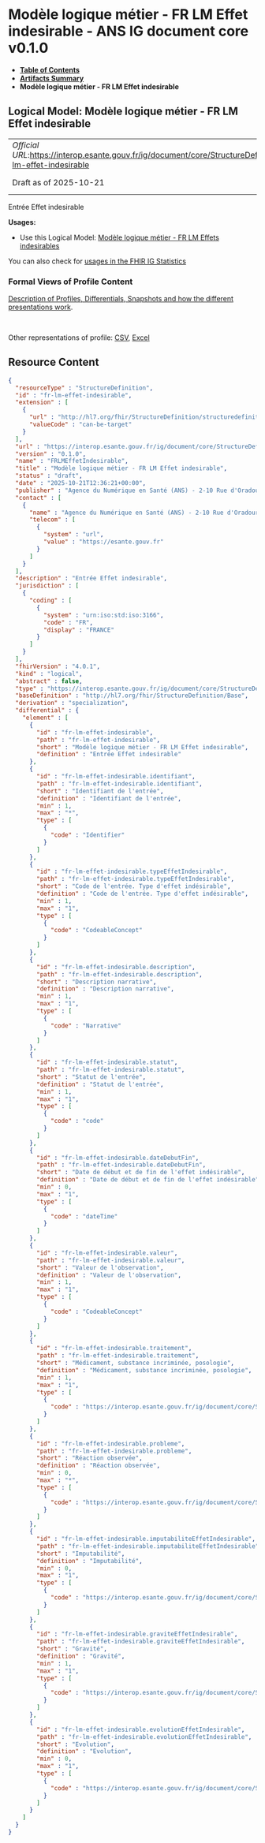 # Modèle logique métier - FR LM Effet indesirable - ANS IG document core v0.1.0

* [**Table of Contents**](toc.md)
* [**Artifacts Summary**](artifacts.md)
* **Modèle logique métier - FR LM Effet indesirable**

## Logical Model: Modèle logique métier - FR LM Effet indesirable 

| | |
| :--- | :--- |
| *Official URL*:https://interop.esante.gouv.fr/ig/document/core/StructureDefinition/fr-lm-effet-indesirable | *Version*:0.1.0 |
| Draft as of 2025-10-21 | *Computable Name*:FRLMEffetIndesirable |

 
Entrée Effet indesirable 

**Usages:**

* Use this Logical Model: [Modèle logique métier - FR LM Effets indesirables](StructureDefinition-fr-lm-effets-indesirables.md)

You can also check for [usages in the FHIR IG Statistics](https://packages2.fhir.org/xig/ans.document.fr.core|current/StructureDefinition/fr-lm-effet-indesirable)

### Formal Views of Profile Content

 [Description of Profiles, Differentials, Snapshots and how the different presentations work](http://build.fhir.org/ig/FHIR/ig-guidance/readingIgs.html#structure-definitions). 

 

Other representations of profile: [CSV](StructureDefinition-fr-lm-effet-indesirable.csv), [Excel](StructureDefinition-fr-lm-effet-indesirable.xlsx) 



## Resource Content

```json
{
  "resourceType" : "StructureDefinition",
  "id" : "fr-lm-effet-indesirable",
  "extension" : [
    {
      "url" : "http://hl7.org/fhir/StructureDefinition/structuredefinition-type-characteristics",
      "valueCode" : "can-be-target"
    }
  ],
  "url" : "https://interop.esante.gouv.fr/ig/document/core/StructureDefinition/fr-lm-effet-indesirable",
  "version" : "0.1.0",
  "name" : "FRLMEffetIndesirable",
  "title" : "Modèle logique métier - FR LM Effet indesirable",
  "status" : "draft",
  "date" : "2025-10-21T12:36:21+00:00",
  "publisher" : "Agence du Numérique en Santé (ANS) - 2-10 Rue d'Oradour-sur-Glane, 75015 Paris",
  "contact" : [
    {
      "name" : "Agence du Numérique en Santé (ANS) - 2-10 Rue d'Oradour-sur-Glane, 75015 Paris",
      "telecom" : [
        {
          "system" : "url",
          "value" : "https://esante.gouv.fr"
        }
      ]
    }
  ],
  "description" : "Entrée Effet indesirable",
  "jurisdiction" : [
    {
      "coding" : [
        {
          "system" : "urn:iso:std:iso:3166",
          "code" : "FR",
          "display" : "FRANCE"
        }
      ]
    }
  ],
  "fhirVersion" : "4.0.1",
  "kind" : "logical",
  "abstract" : false,
  "type" : "https://interop.esante.gouv.fr/ig/document/core/StructureDefinition/fr-lm-effet-indesirable",
  "baseDefinition" : "http://hl7.org/fhir/StructureDefinition/Base",
  "derivation" : "specialization",
  "differential" : {
    "element" : [
      {
        "id" : "fr-lm-effet-indesirable",
        "path" : "fr-lm-effet-indesirable",
        "short" : "Modèle logique métier - FR LM Effet indesirable",
        "definition" : "Entrée Effet indesirable"
      },
      {
        "id" : "fr-lm-effet-indesirable.identifiant",
        "path" : "fr-lm-effet-indesirable.identifiant",
        "short" : "Identifiant de l'entrée",
        "definition" : "Identifiant de l'entrée",
        "min" : 1,
        "max" : "*",
        "type" : [
          {
            "code" : "Identifier"
          }
        ]
      },
      {
        "id" : "fr-lm-effet-indesirable.typeEffetIndesirable",
        "path" : "fr-lm-effet-indesirable.typeEffetIndesirable",
        "short" : "Code de l'entrée. Type d'effet indésirable",
        "definition" : "Code de l'entrée. Type d'effet indésirable",
        "min" : 1,
        "max" : "1",
        "type" : [
          {
            "code" : "CodeableConcept"
          }
        ]
      },
      {
        "id" : "fr-lm-effet-indesirable.description",
        "path" : "fr-lm-effet-indesirable.description",
        "short" : "Description narrative",
        "definition" : "Description narrative",
        "min" : 1,
        "max" : "1",
        "type" : [
          {
            "code" : "Narrative"
          }
        ]
      },
      {
        "id" : "fr-lm-effet-indesirable.statut",
        "path" : "fr-lm-effet-indesirable.statut",
        "short" : "Statut de l'entrée",
        "definition" : "Statut de l'entrée",
        "min" : 1,
        "max" : "1",
        "type" : [
          {
            "code" : "code"
          }
        ]
      },
      {
        "id" : "fr-lm-effet-indesirable.dateDebutFin",
        "path" : "fr-lm-effet-indesirable.dateDebutFin",
        "short" : "Date de début et de fin de l'effet indésirable",
        "definition" : "Date de début et de fin de l'effet indésirable",
        "min" : 0,
        "max" : "1",
        "type" : [
          {
            "code" : "dateTime"
          }
        ]
      },
      {
        "id" : "fr-lm-effet-indesirable.valeur",
        "path" : "fr-lm-effet-indesirable.valeur",
        "short" : "Valeur de l'observation",
        "definition" : "Valeur de l'observation",
        "min" : 1,
        "max" : "1",
        "type" : [
          {
            "code" : "CodeableConcept"
          }
        ]
      },
      {
        "id" : "fr-lm-effet-indesirable.traitement",
        "path" : "fr-lm-effet-indesirable.traitement",
        "short" : "Médicament, substance incriminée, posologie",
        "definition" : "Médicament, substance incriminée, posologie",
        "min" : 1,
        "max" : "1",
        "type" : [
          {
            "code" : "https://interop.esante.gouv.fr/ig/document/core/StructureDefinition/fr-lm-traitement"
          }
        ]
      },
      {
        "id" : "fr-lm-effet-indesirable.probleme",
        "path" : "fr-lm-effet-indesirable.probleme",
        "short" : "Réaction observée",
        "definition" : "Réaction observée",
        "min" : 0,
        "max" : "*",
        "type" : [
          {
            "code" : "https://interop.esante.gouv.fr/ig/document/core/StructureDefinition/fr-lm-probleme"
          }
        ]
      },
      {
        "id" : "fr-lm-effet-indesirable.imputabiliteEffetIndesirable",
        "path" : "fr-lm-effet-indesirable.imputabiliteEffetIndesirable",
        "short" : "Imputabilité",
        "definition" : "Imputabilité",
        "min" : 0,
        "max" : "1",
        "type" : [
          {
            "code" : "https://interop.esante.gouv.fr/ig/document/core/StructureDefinition/fr-lm-imputabilite-effet-indesirable"
          }
        ]
      },
      {
        "id" : "fr-lm-effet-indesirable.graviteEffetIndesirable",
        "path" : "fr-lm-effet-indesirable.graviteEffetIndesirable",
        "short" : "Gravité",
        "definition" : "Gravité",
        "min" : 1,
        "max" : "1",
        "type" : [
          {
            "code" : "https://interop.esante.gouv.fr/ig/document/core/StructureDefinition/fr-lm-gravite-effet-indesirable"
          }
        ]
      },
      {
        "id" : "fr-lm-effet-indesirable.evolutionEffetIndesirable",
        "path" : "fr-lm-effet-indesirable.evolutionEffetIndesirable",
        "short" : "Evolution",
        "definition" : "Evolution",
        "min" : 0,
        "max" : "1",
        "type" : [
          {
            "code" : "https://interop.esante.gouv.fr/ig/document/core/StructureDefinition/fr-lm-evolution-effet-indesirable"
          }
        ]
      }
    ]
  }
}

```
